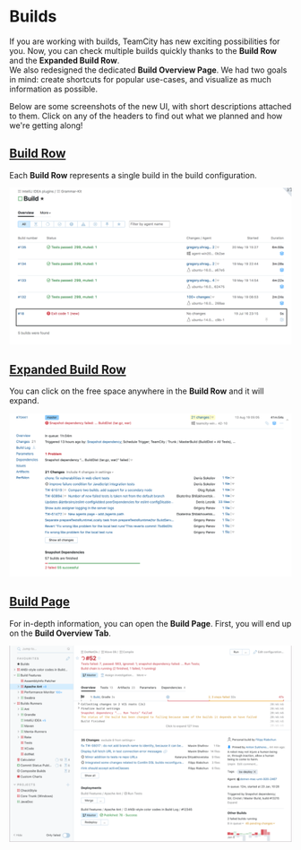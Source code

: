 # Builds

If you are working with builds, TeamCity has new exciting possibilities for you.
Now, you can check multiple builds quickly thanks to the __Build Row__ and the
__Expanded Build Row__. <br> 
We also redesigned the dedicated __Build Overview Page__. We had two goals in mind:
create shortcuts for popular use-cases, and visualize as much information as possible.  

Below are some screenshots of the new UI, with short descriptions attached to them.
Click on any of the headers to find out what we planned and how we're getting along!

## [Build Row](BuildRow.md)

Each __Build Row__ represents a single build in the build configuration.

<img src="Images/build_row.png">

## [Expanded Build Row](ExpandedBuildRow.md)

You can click on the free space anywhere in the __Build Row__ and it will expand.

<img src="Images/expanded_build_row.png">

## [Build Page](BuildPage.md)

For in-depth information, you can open the __Build Page__. First, you will end up on
the __Build Overview Tab__. 

<img src="Images/build_overview.png">